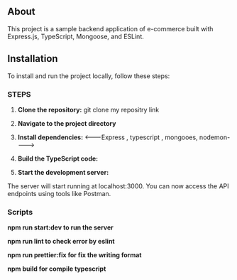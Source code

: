 ## About
This project is a sample backend application of e-commerce  built with Express.js, TypeScript, Mongoose, and ESLint.

## Installation

To install and run the project locally, follow these steps:

### STEPS
1. **Clone the repository:**
git clone my repositry link

2. **Navigate to the project directory**
3. **Install dependencies:**
 <---Express , typescript , mongooes, nodemon---->
 4. **Build the TypeScript code:**
 5. **Start the development server:**

 The server will start running at localhost:3000. You can now access the API endpoints using tools like Postman.
 
### Scripts
**npm run start:dev to run the server**

**npm run lint to check error by eslint**

**npm run prettier:fix for fix the writing format**

**npm build for compile typescript**